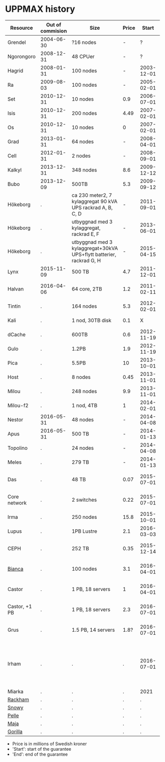 # UPPMAX history

Resource                               |Out of commision|Size                                                               |Price|Start     |End       |Features
---------------------------------------|----------------|-------------------------------------------------------------------|-----|----------|----------|---------------------------------
Grendel                                |2004-06-30      |?16 nodes                                                          |-    |?         |?         |Samarbete med NSC
Ngorongoro                             |2008-12-31      |48 CPUer                                                           |-    |?         |?         |SunFire 15k
Hagrid                                 |2008-01-31      |100 nodes                                                          |-    |2003-12-01|2007-12-31|SNIC/Swegrid
Ra                                     |2009-08-03      |100 nodes                                                          |-    |2005-02-01|2009-01-31|SNIC/matvet
Set                                    |2010-12-31      |10 nodes                                                           |0.9  |2006-07-01|2010-06-30|SNIC, power5+IB
Isis                                   |2010-12-31      |200 nodes                                                          |4.49 |2007-02-01|2010-01-31|SNIC/matvet
Os                                     |2010-12-31      |10 nodes                                                           |0    |2007-02-01|2011-12-31|SNIC, IB
Grad                                   |2013-01-31      |64 nodes                                                           |-    |2008-04-01|2012-03-31|SNIC/Swesgrid
Cell                                   |2012-01-31      |2 nodes                                                            |-    |2008-09-01|2009-08-31|2 noder m cell-procs
Kalkyl                                 |2013-12-31      |348 nodes                                                          |8.6  |2009-12-12|2013-12-31|KAW/SNIC
Bubo                                   |2013-12-09      |500TB                                                              |5.3  |2009-09-12|2013-12-01|KAW/SNIC
Hökeborg                               |.               |ca 230 meter2, 7 kylaggregat 90 kVA UPS rackrad A, B, C, D         |-    |2011-09-01|-         |Datorhall, fakultetsmedel
Hökeborg                               |.               |utbyggnad med 3 kylaggregat, rackrad E, F                          |-    |2013-06-01|-         |Datorhall, fakultetsmedel
Hökeborg                               |.               |utbyggnad med 3 kylaggregat+30kVA UPS+flytt batterier, rackrad G, H|-    |2015-04-15|-         |Datorhall, fakultetsmedel
Lynx                                   |2015-11-09      |500 TB                                                             |4.7  |2011-12-01|2015-12-01|KAW/SNIC
Halvan                                 |2016-04-06      |64 core, 2TB                                                       |1.2  |2011-02-11|2016-02-29|diverse, förlängt support 1 år
Tintin                                 |.               |164 nodes                                                          |5.3  |2012-02-01|2016-02-01|SNIC
Kali                                   |.               |1 nod, 30TB disk                                                   |0.1  |X         |X+1 year  |iRODS, KAW?
dCache                                 |.               |600TB                                                              |0.6  |2012-11-19|2016-11-18|SNIC
Gulo                                   |.               |1.2PB                                                              |1.9  |2012-11-19|2016-11-18|KAW/BILS
Pica                                   |.               |5.5PB                                                              |10   |2013-10-01|2017-10-01|KAW
Host                                   |.               |8 nodes                                                            |0.45 |2013-11-01|2017-11-01|Used Ganeti, UPPMAX
Milou                                  |.               |248 nodes                                                          |9.9  |2013-11-01|2017-11-01|KAW/BILS
Milou-f2                               |.               |1 nod, 4TB                                                         |1    |2014-02-01|2018-02-01|fysast, loginnod
Nestor                                 |2016-05-31      |48 nodes                                                           |-    |2014-04-08|2018-04-08| 
Apus                                   |2016-05-31      |500 TB                                                             |-    |2014-01-13|2018-01-13| 
Topolino                               |.               |24 nodes                                                           |-    |2014-04-08|2018-04-08|BILS
Meles                                  |.               |279 TB                                                             |-    |2014-01-13|2018-01-13| 
Das                                    |.               |48 TB                                                              |0.07 |2015-07-01|2020-06-30|ny backmount, HP, dnr IT 2015/25
Core network                           |.               |2 switches                                                         |0.22 |2015-07-01|2020-06-30|Dell, core network, dnr IT 2015/50
Irma                                   |.               |250 nodes                                                          |15.8 |2015-10-01|2019-09-30|Supermicro, dnr IT2014/93
Lupus                                  |.               |1PB Lustre                                                         |2.1  |2016-03-03|2021-03-02|Dell, dnr IT214/92
CEPH                                   |.               |252 TB                                                             |0.35 |2015-12-14|2019-12-13|Dell, 7 st servrar, dnr IT 2015/84
[Bianca](../cluster_guides/bianca.md)  |.               |100 nodes                                                          |3.1  |2016-04-01|2020-03-31|SouthPole, Huawei dnr IT 2015/65
Castor                                 |.               |1 PB, 18 servers                                                   |1    |2016-04-01|2020-03-31|SouthPole, Huawei dnr IT 2015/65
Castor, +1 PB                          |.               |1 PB, 18 servers                                                   |2.3  |2016-07-01|2020-07-31|SouthPole, Huawei dnr IT 2015/65
Grus                                   |.               |1.5 PB, 14 servers                                                 |1.8? |2016-07-01|2020-07-31|SouthPole, Huawei dnr IT 2015/65
Irham                                  |.               |.                                                                  |.    |2016-07-01|2024-01-12|Decomissioned Irma nodes added to Rackham, became `r[1001-1072,1179-1250]`
Miarka                                 |.               |.                                                                  |.    |2021      |.         |.
[Rackham](../cluster_guides/rackham.md)|.               |.                                                                  |.    |.         |.         |.
[Snowy](../cluster_guides/snowy.md)    |.               |.                                                                  |.    |.         |.         |.
[Pelle](../cluster_guides/pelle.md)    |.               |.                                                                  |.    |.         |.         |.
[Maja](../cluster_guides/maja.md)      |.               |.                                                                  |.    |.         |.         |.
[Gorilla](../cluster_guides/gorila.md) |.               |.                                                                  |.    |.         |.         |.

- Price is in millions of Swedish kroner
- 'Start': start of the guarantee
- 'End': end of the guarantee
